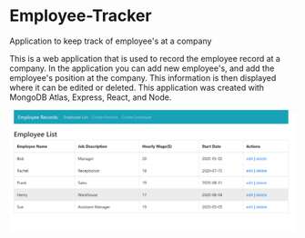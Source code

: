 # Employee-Tracker
Application to keep track of employee's at a company

This is a web application that is used to record the employee record at a company.  In the application you can add new employee's, and add the employee's position at the company.  This information is then displayed where it can be edited or deleted.  This application was created with MongoDB Atlas, Express, React, and Node.

![](images/Mern.png)
